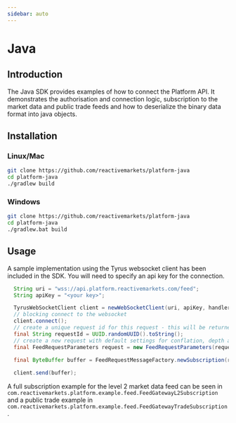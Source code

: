 ```yaml
---
sidebar: auto
---
```

# Java

## Introduction

The Java SDK provides examples of how to connect the Platform API. It demonstrates the authorisation and connection logic, subscription to the market data and public trade feeds and how to deserialize the binary data format into java objects.

## Installation

### Linux/Mac

```bash
git clone https://github.com/reactivemarkets/platform-java
cd platform-java
./gradlew build
```

### Windows

```bash
git clone https://github.com/reactivemarkets/platform-java
cd platform-java
./gradlew.bat build
```

## Usage

A sample implementation using the Tyrus websocket client has been included in the SDK. You will need to specify an api key for the connection.

```java
  String uri = "wss://api.platform.reactivemarkets.com/feed";
  String apiKey = "<your key>";

  TyrusWebSocketClient client = newWebSocketClient(uri, apiKey, handler);
  // blocking connect to the websocket
  client.connect();
  // create a unique request id for this request - this will be returned on the subscription Accept/Reject
  final String requestId = UUID.randomUUID().toString();
  // create a new request with default settings for conflation, depth and grouping
  final FeedRequestParameters request = new FeedRequestParameters(requestId, "BTCUSD-CNB");
    
  final ByteBuffer buffer = FeedRequestMessageFactory.newSubscription(request);

  client.send(buffer);
```

A full subscription example for the level 2 market data feed can be seen in  `com.reactivemarkets.platform.example.feed.FeedGatewayL2Subscription` and a public trade example in `com.reactivemarkets.platform.example.feed.FeedGatewayTradeSubscription`.
